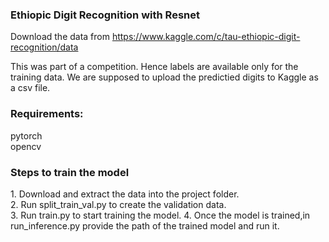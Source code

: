 <h3> Ethiopic Digit Recognition with Resnet </h3>

Download the data from https://www.kaggle.com/c/tau-ethiopic-digit-recognition/data <br>

This was part of a competition. Hence labels are available only for the training data. We are supposed to upload the predictied digits to Kaggle as a csv file.

<h3> Requirements: </h3> 
pytorch <br>
opencv <br>

<h3> Steps to train the model </h3>
1. Download and extract the data into the project folder. <br>
2. Run split_train_val.py to create the validation data. <br>
3. Run train.py to start training the model.
4. Once the model is trained,in run_inference.py provide the path of the trained model and run it.



